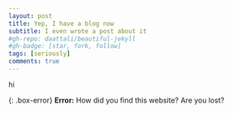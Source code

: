 ```yaml
---
layout: post
title: Yep, I have a blog now
subtitle: I even wrote a post about it
#gh-repo: daattali/beautiful-jekyll
#gh-badge: [star, fork, follow]
tags: [seriously]
comments: true
---
```


hi

{: .box-error}
**Error:** How did you find this website? Are you lost?
